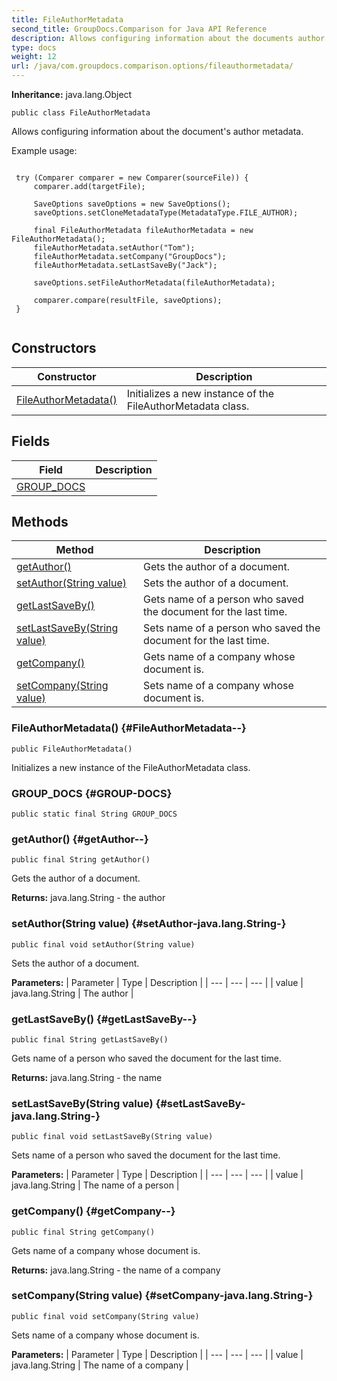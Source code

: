 ```yaml
---
title: FileAuthorMetadata
second_title: GroupDocs.Comparison for Java API Reference
description: Allows configuring information about the documents author metadata.
type: docs
weight: 12
url: /java/com.groupdocs.comparison.options/fileauthormetadata/
---
```

**Inheritance:**
java.lang.Object
```
public class FileAuthorMetadata
```

Allows configuring information about the document's author metadata.

Example usage:

```

 try (Comparer comparer = new Comparer(sourceFile)) {
     comparer.add(targetFile);

     SaveOptions saveOptions = new SaveOptions();
     saveOptions.setCloneMetadataType(MetadataType.FILE_AUTHOR);

     final FileAuthorMetadata fileAuthorMetadata = new FileAuthorMetadata();
     fileAuthorMetadata.setAuthor("Tom");
     fileAuthorMetadata.setCompany("GroupDocs");
     fileAuthorMetadata.setLastSaveBy("Jack");

     saveOptions.setFileAuthorMetadata(fileAuthorMetadata);

     comparer.compare(resultFile, saveOptions);
 }
 
```
## Constructors

| Constructor | Description |
| --- | --- |
| [FileAuthorMetadata()](#FileAuthorMetadata--) | Initializes a new instance of the FileAuthorMetadata class. |
## Fields

| Field | Description |
| --- | --- |
| [GROUP_DOCS](#GROUP-DOCS) |  |
## Methods

| Method | Description |
| --- | --- |
| [getAuthor()](#getAuthor--) | Gets the author of a document. |
| [setAuthor(String value)](#setAuthor-java.lang.String-) | Sets the author of a document. |
| [getLastSaveBy()](#getLastSaveBy--) | Gets name of a person who saved the document for the last time. |
| [setLastSaveBy(String value)](#setLastSaveBy-java.lang.String-) | Sets name of a person who saved the document for the last time. |
| [getCompany()](#getCompany--) | Gets name of a company whose document is. |
| [setCompany(String value)](#setCompany-java.lang.String-) | Sets name of a company whose document is. |
### FileAuthorMetadata() {#FileAuthorMetadata--}
```
public FileAuthorMetadata()
```


Initializes a new instance of the FileAuthorMetadata class.

### GROUP_DOCS {#GROUP-DOCS}
```
public static final String GROUP_DOCS
```


### getAuthor() {#getAuthor--}
```
public final String getAuthor()
```


Gets the author of a document.

**Returns:**
java.lang.String - the author
### setAuthor(String value) {#setAuthor-java.lang.String-}
```
public final void setAuthor(String value)
```


Sets the author of a document.

**Parameters:**
| Parameter | Type | Description |
| --- | --- | --- |
| value | java.lang.String | The author |

### getLastSaveBy() {#getLastSaveBy--}
```
public final String getLastSaveBy()
```


Gets name of a person who saved the document for the last time.

**Returns:**
java.lang.String - the name
### setLastSaveBy(String value) {#setLastSaveBy-java.lang.String-}
```
public final void setLastSaveBy(String value)
```


Sets name of a person who saved the document for the last time.

**Parameters:**
| Parameter | Type | Description |
| --- | --- | --- |
| value | java.lang.String | The name of a person |

### getCompany() {#getCompany--}
```
public final String getCompany()
```


Gets name of a company whose document is.

**Returns:**
java.lang.String - the name of a company
### setCompany(String value) {#setCompany-java.lang.String-}
```
public final void setCompany(String value)
```


Sets name of a company whose document is.

**Parameters:**
| Parameter | Type | Description |
| --- | --- | --- |
| value | java.lang.String | The name of a company |

